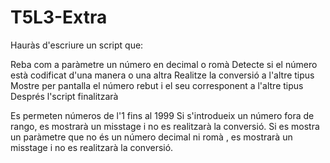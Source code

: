 # T5L3-Extra
Hauràs d'escriure un script que:

Reba com a paràmetre un número en decimal o romà
Detecte si el número està codificat d'una manera o una altra
Realitze la conversió a l'altre tipus
Mostre per pantalla el número rebut i el seu corresponent a l'altre tipus
Després l'script finalitzarà


Es permeten números de l'1 fins al 1999
Si s'introdueix un número fora de rango, es mostrarà un misstage i no es realitzarà la conversió.
Si es mostra un paràmetre que no és un número decimal ni romà , es mostrarà un misstage i no es realitzarà la conversió.

